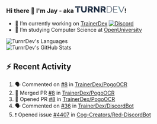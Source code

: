 ### Hi there 👋 I'm Jay - aka <img src="https://raw.githubusercontent.com/TurnrDev/TurnrDev/master/Logo/SVG/TurnrDev_Logo_Dark%20Blue%20%26%20Teal.svg" alt="TurnrDev" height="17.5px">!

- 🔭 I’m currently working on [TrainerDex](https://www.github.com/TrainerDex) [![Discord](https://discordapp.com/api/v6/guilds/364313717720219651/widget.png?style=shield)](http://discord.trainerdex.co.uk/)
- 🤔 I’m studying Computer Science at [OpenUniversity](http://www.open.ac.uk/courses/computing-it/degrees/bsc-computing-it-software-q62-soft)

![TurnrDev's Languages](https://github-readme-stats.vercel.app/api/top-langs/?username=TurnrDev&layout=compact&hide_border=true&title_color=1fa6aa&text_color=233247)
<br>
![TurnrDev's GitHub Stats](https://github-readme-stats.vercel.app/api?username=TurnrDev&show_icons=true&hide_border=true&count_private=true&include_all_commits=true&icon_color=1fa6aa&title_color=1fa6aa&text_color=233247)
<br>

## :zap: Recent Activity

<!--START_SECTION:activity-->
1. 🗣 Commented on [#8](https://github.com//TrainerDex/PogoOCR/issues/8) in [TrainerDex/PogoOCR](https://github.com//TrainerDex/PogoOCR)
2. 🎉 Merged PR [#8](https://github.com//TrainerDex/PogoOCR/pull/8) in [TrainerDex/PogoOCR](https://github.com//TrainerDex/PogoOCR)
3. 💪 Opened PR [#8](https://github.com//TrainerDex/PogoOCR/pull/8) in [TrainerDex/PogoOCR](https://github.com//TrainerDex/PogoOCR)
4. 🗣 Commented on [#36](https://github.com//TrainerDex/DiscordBot/issues/36) in [TrainerDex/DiscordBot](https://github.com//TrainerDex/DiscordBot)
5. ❗️ Opened issue [#4407](https://github.com//Cog-Creators/Red-DiscordBot/issues/4407) in [Cog-Creators/Red-DiscordBot](https://github.com//Cog-Creators/Red-DiscordBot)
<!--END_SECTION:activity-->
